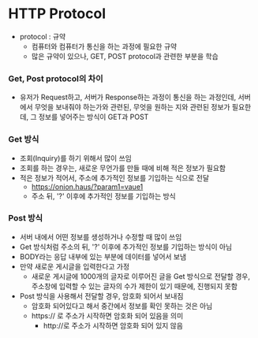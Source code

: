 # HTTP Protocol

* protocol : 규약
  * 컴퓨터와 컴퓨터가 통신을 하는 과정에 필요한 규약
  * 많은 규약이 있으나, GET, POST protocol과 관련한 부분을 학습



### Get, Post protocol의 차이 

* 유저가 Request하고, 서버가 Response하는 과정이 통신을 하는 과정인데, 서버에서 무엇을 보내줘야 하는가와 관련된, 무엇을 원하는 지와 관련된 정보가 필요한데, 그 정보를 넣어주는 방식이 GET과 POST

  

### Get 방식

* 조회(Inquiry)를 하기 위해서 많이 쓰임
* 조회를 하는 경우는, 새로운 무언가를 만들 때에 비해 적은 정보가 필요함
* 적은 정보가 적어서, 주소에 추가적인 정보를 기입하는 식으로 전달
  * https://onion.haus/?param1=vaue1
  * 주소 뒤, '?' 이후에 추가적인 정보를 기입하는 방식



### Post 방식

* 서버 내에서 어떤 정보를 생성하거나 수정할 때 많이 쓰임
* Get 방식처럼 주소의 뒤, '?' 이후에 추가적인 정보를 기입하는 방식이 아님
* BODY라는 응답 내부에 있는 부분에 데이터를 넣어서 보냄
* 만약 새로운 게시글을 입력한다고 가정
  * 새로운 게시글에 1000개의 글자로 이루어진 글을 Get 방식으로 전달할 경우, 주소창에 입력할 수 있는 글자의 수가 제한이 있기 때문에, 진행되지 못함
* Post 방식을 사용해서 전달할 경우, 암호화 되어서 보내짐
  * 암호화 되어있다고 해서 중간에서 정보를 확인 못하는 것은 아님
  * https:// 로 주소가 시작하면 암호화 되어 있음을 의미
    * http://로 주소가 시작하면 암호화 되어 있지 않음